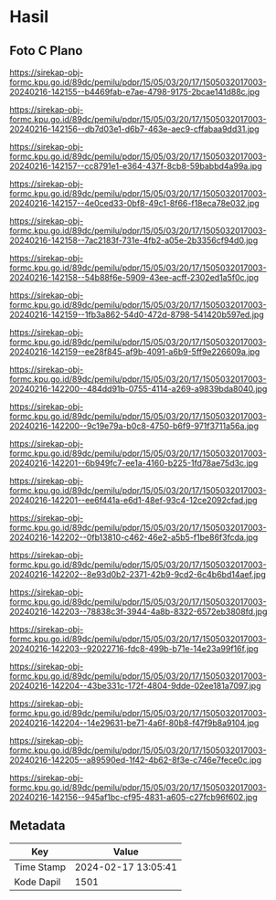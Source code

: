 # Hasil

## Foto C Plano

https://sirekap-obj-formc.kpu.go.id/89dc/pemilu/pdpr/15/05/03/20/17/1505032017003-20240216-142155--b4469fab-e7ae-4798-9175-2bcae141d88c.jpg

https://sirekap-obj-formc.kpu.go.id/89dc/pemilu/pdpr/15/05/03/20/17/1505032017003-20240216-142156--db7d03e1-d6b7-463e-aec9-cffabaa9dd31.jpg

https://sirekap-obj-formc.kpu.go.id/89dc/pemilu/pdpr/15/05/03/20/17/1505032017003-20240216-142157--cc8791e1-e364-437f-8cb8-59babbd4a99a.jpg

https://sirekap-obj-formc.kpu.go.id/89dc/pemilu/pdpr/15/05/03/20/17/1505032017003-20240216-142157--4e0ced33-0bf8-49c1-8f66-f18eca78e032.jpg

https://sirekap-obj-formc.kpu.go.id/89dc/pemilu/pdpr/15/05/03/20/17/1505032017003-20240216-142158--7ac2183f-731e-4fb2-a05e-2b3356cf94d0.jpg

https://sirekap-obj-formc.kpu.go.id/89dc/pemilu/pdpr/15/05/03/20/17/1505032017003-20240216-142158--54b88f6e-5909-43ee-acff-2302ed1a5f0c.jpg

https://sirekap-obj-formc.kpu.go.id/89dc/pemilu/pdpr/15/05/03/20/17/1505032017003-20240216-142159--1fb3a862-54d0-472d-8798-541420b597ed.jpg

https://sirekap-obj-formc.kpu.go.id/89dc/pemilu/pdpr/15/05/03/20/17/1505032017003-20240216-142159--ee28f845-af9b-4091-a6b9-5ff9e226609a.jpg

https://sirekap-obj-formc.kpu.go.id/89dc/pemilu/pdpr/15/05/03/20/17/1505032017003-20240216-142200--484dd91b-0755-4114-a269-a9839bda8040.jpg

https://sirekap-obj-formc.kpu.go.id/89dc/pemilu/pdpr/15/05/03/20/17/1505032017003-20240216-142200--9c19e79a-b0c8-4750-b6f9-971f3711a56a.jpg

https://sirekap-obj-formc.kpu.go.id/89dc/pemilu/pdpr/15/05/03/20/17/1505032017003-20240216-142201--6b949fc7-ee1a-4160-b225-1fd78ae75d3c.jpg

https://sirekap-obj-formc.kpu.go.id/89dc/pemilu/pdpr/15/05/03/20/17/1505032017003-20240216-142201--ee6f441a-e6d1-48ef-93c4-12ce2092cfad.jpg

https://sirekap-obj-formc.kpu.go.id/89dc/pemilu/pdpr/15/05/03/20/17/1505032017003-20240216-142202--0fb13810-c462-46e2-a5b5-f1be86f3fcda.jpg

https://sirekap-obj-formc.kpu.go.id/89dc/pemilu/pdpr/15/05/03/20/17/1505032017003-20240216-142202--8e93d0b2-2371-42b9-9cd2-6c4b6bd14aef.jpg

https://sirekap-obj-formc.kpu.go.id/89dc/pemilu/pdpr/15/05/03/20/17/1505032017003-20240216-142203--78838c3f-3944-4a8b-8322-6572eb3808fd.jpg

https://sirekap-obj-formc.kpu.go.id/89dc/pemilu/pdpr/15/05/03/20/17/1505032017003-20240216-142203--92022716-fdc8-499b-b71e-14e23a99f16f.jpg

https://sirekap-obj-formc.kpu.go.id/89dc/pemilu/pdpr/15/05/03/20/17/1505032017003-20240216-142204--43be331c-172f-4804-9dde-02ee181a7097.jpg

https://sirekap-obj-formc.kpu.go.id/89dc/pemilu/pdpr/15/05/03/20/17/1505032017003-20240216-142204--14e29631-be71-4a6f-80b8-f47f9b8a9104.jpg

https://sirekap-obj-formc.kpu.go.id/89dc/pemilu/pdpr/15/05/03/20/17/1505032017003-20240216-142205--a89590ed-1f42-4b62-8f3e-c746e7fece0c.jpg

https://sirekap-obj-formc.kpu.go.id/89dc/pemilu/pdpr/15/05/03/20/17/1505032017003-20240216-142156--945af1bc-cf95-4831-a605-c27fcb96f602.jpg


## Metadata

| Key        | Value               |
| ---------- | ------------------- |
| Time Stamp | 2024-02-17 13:05:41 |
| Kode Dapil | 1501                |



